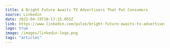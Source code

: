 ```yaml
---
title: A Bright Future Awaits TV Advertisers That Put Consumers
source: Linkedin
date: 2022-04-19T10:17:15.055Z
link: https://www.linkedin.com/pulse/bright-future-awaits-tv-advertisers-put-consumers-scott-schiller/
logo: true
image: /images/linkedin-logo.png
tags: "articles"
---
```

